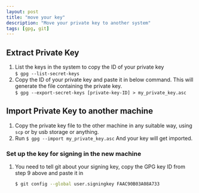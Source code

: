 ```yaml
---
layout: post
title: "move your key"
description: "Move your private key to another system"
tags: [gpg, git]
---
```


<!-- In my previous blogs, I had shown how and why you should sign your git commits. And as mentioned in that, I had made my keys using gpg which was stored in local keystore of the machine I was working on. Recently, I was using a different machine and had to make commits and while doing that I realized I don't have my keys in the current machine. So had to export them from previous machine and import them to the new machine. -->
## Extract Private Key
1. List the keys in the system to copy the ID of your private key  
    `$ gpg --list-secret-keys`
2. Copy the ID of your private key and paste it in below command. This will generate the file containing the private key.  
    `$ gpg --export-secret-keys [private-key-ID] > my_private_key.asc`

## Import Private Key to another machine
1. Copy the private key file to the other machine in any suitable way, using `scp` or by usb storage or anything.  
2. Run `$ gpg --import my_private_key.asc` And your key will get imported.

### Set up the key for signing in the new machine
1. You need to tell git about your signing key, copy the GPG key ID from step 9 above and paste it in
    ```bash
    $ git config --global user.signingkey FAAC90B03A08A733
    ```
